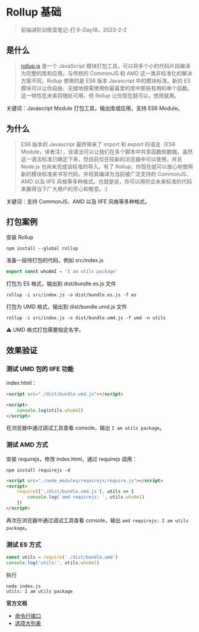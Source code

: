 # Rollup 基础

> 前端进阶训练营笔记-打卡-Day18，2023-2-2

## 是什么

> [rollup.js](https://www.rollupjs.com/) 是一个 JavaScript 模块打包工具，可以将多个小的代码片段编译为完整的库和应用。与传统的 CommonJS 和 AMD 这一类非标准化的解决方案不同，Rollup 使用的是 ES6 版本 Javascript 中的模块标准。新的 ES 模块可以让你自由、无缝地按需使用你最喜爱的库中那些有用的单个函数。这一特性在未来将随处可用，但 Rollup 让你现在就可以，想用就用。

关键词：Javascript Module 打包工具，输出库或应用，支持 ES6 Module。

## 为什么

> ES6 版本的 Javascript 最终带来了 import 和 export 的语法（ES6 Module，译者注），该语法可以让我们在多个脚本中共享函数和数据。虽然这一语法标准已确定下来，但目前仅在较新的浏览器中可以使用，并且 Node.js 也尚未完成该标准的导入。有了 Rollup，你现在就可以放心地使用新的模块标准来书写代码，并将其编译为当前被广泛支持的 CommonJS、AMD 以及 IIFE 风格等多种格式。也就是说，你可以用符合未来标准的代码来赢得当下广大用户的芳心和敬意。:)

关键词：支持 CommonJS、AMD 以及 IIFE 风格等多种格式。

## 打包案例

安装 Rollup

```shell
npm install --global rollup
```

准备一段待打包的代码，例如  src/index.js

```js
export const whoAmI = 'I am utils package'
```

打包为 ES 格式，输出到 dist/bundle.es.js 文件

```shell
rollup -i src/index.js -o dist/bundle.es.js -f es
```

打包为 UMD 格式，输出到 dist/bundle.umd.js 文件

```shell
rollup -i src/index.js -o dist/bundle.umd.js -f umd -n utils
```

:warning: UMD 格式打包需要指定名字。

## 效果验证

### 测试 UMD 包的 IIFE 功能

index.html：

```html
<script src="./dist/bundle.umd.js"></script>

<script>
    console.log(utils.whoAmI)
</script>
```

在浏览器中通过调试工具查看 console，输出 `I am utils package`。

### 测试 AMD 方式

安装 requirejs，修改 index.html，通过 requirejs 调用：

```shell
npm install requirejs -d
```

```html
<script src="./node_modules/requirejs/require.js"></script>
<script>
    require(['./dist/bundle.umd.js'], utils => {
        console.log('amd requirejs: ', utils.whoAmI)
    })
</script>
```

再次在浏览器中通过调试工具查看 console，输出 `amd requirejs: I am utils package`。

### 测试 ES 方式

```js
const utils = require('./dist/bundle.umd')
console.log('utils:', utils.whoAmI)
```

执行

```shell
node index.js
utils: I am utils package
```

**官方文档**

- [命令行接口](https://www.rollupjs.com/guide/command-line-reference)
- [选项大列表](https://www.rollupjs.com/guide/big-list-of-options)
